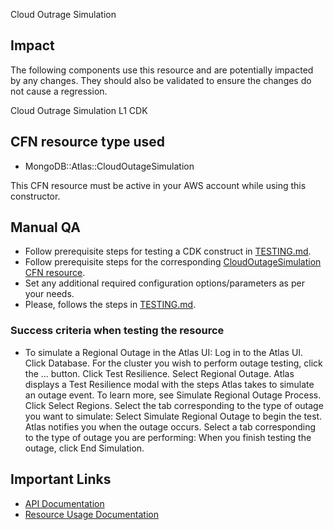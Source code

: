 Cloud Outrage Simulation

## Impact

The following components use this resource and are potentially impacted by any changes. They should also be validated to ensure the changes do not cause a regression.

Cloud Outrage Simulation L1 CDK

## CFN resource type used

- MongoDB::Atlas::CloudOutageSimulation

This CFN resource must be active in your AWS account while using this constructor.

## Manual QA

- Follow prerequisite steps for testing a CDK construct in [TESTING.md](../../../TESTING.md).
- Follow prerequisite steps for the corresponding [CloudOutageSimulation CFN resource](https://github.com/mongodb/mongodbatlas-cloudformation-resources/blob/Feature/intmdb-1007-cloud-outage/cfn-resources/cloud-outage-simulation/README.md).
- Set any additional required configuration options/parameters as per your needs.
- Please, follows the steps in [TESTING.md](../../../TESTING.md).

### Success criteria when testing the resource

- To simulate a Regional Outage in the Atlas UI:
  Log in to the Atlas UI.
  Click Database.
  For the cluster you wish to perform outage testing, click the ... button.
  Click Test Resilience.
  Select Regional Outage. Atlas displays a Test Resilience modal with the steps Atlas takes to simulate an outage event. To learn more, see
  Simulate Regional Outage Process.
  Click Select Regions.
  Select the tab corresponding to the type of outage you want to simulate:
  Select Simulate Regional Outage to begin the test. Atlas notifies you when the outage occurs.
  Select a tab corresponding to the type of outage you are performing:
  When you finish testing the outage, click End Simulation.

## Important Links

- [API Documentation](https://docs-atlas-staging.mongodb.com/cloud-docs/docsworker-xlarge/openapi-docs-test/reference/api-resources-spec/#operation/startOutageSimulation)
- [Resource Usage Documentation](https://www.mongodb.com/docs/atlas/cloud-providers-regions/)
